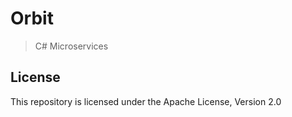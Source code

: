 # Orbit

> C# Microservices

## License

This repository is licensed under the Apache License, Version 2.0
